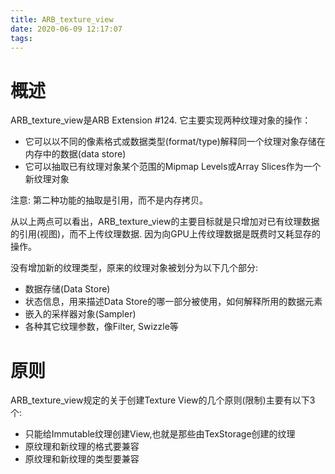 ```yaml
---
title: ARB_texture_view
date: 2020-06-09 12:17:07
tags:
---
```


# 概述
ARB_texture_view是ARB Extension #124. 它主要实现两种纹理对象的操作：
- 它可以以不同的像素格式或数据类型(format/type)解释同一个纹理对象存储在内存中的数据(data store)
- 它可以抽取已有纹理对象某个范围的Mipmap Levels或Array Slices作为一个新纹理对象

注意: 第二种功能的抽取是引用，而不是内存拷贝。

从以上两点可以看出，ARB_texture_view的主要目标就是只增加对已有纹理数据的引用(视图)，而不上传纹理数据.
因为向GPU上传纹理数据是既费时又耗显存的操作。

没有增加新的纹理类型，原来的纹理对象被划分为以下几个部分:
- 数据存储(Data Store)
- 状态信息，用来描述Data Store的哪一部分被使用，如何解释所用的数据元素
- 嵌入的采样器对象(Sampler)
- 各种其它纹理参数，像Filter, Swizzle等

# 原则
ARB_texture_view规定的关于创建Texture View的几个原则(限制)主要有以下3个:
- 只能给Immutable纹理创建View,也就是那些由TexStorage创建的纹理
- 原纹理和新纹理的格式要兼容
- 原纹理和新纹理的类型要兼容
